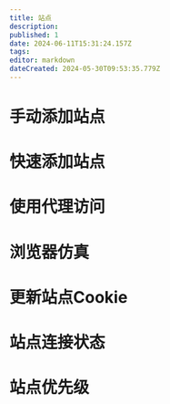 ```yaml
---
title: 站点
description: 
published: 1
date: 2024-06-11T15:31:24.157Z
tags: 
editor: markdown
dateCreated: 2024-05-30T09:53:35.779Z
---
```


# 手动添加站点

# 快速添加站点

# 使用代理访问

# 浏览器仿真

# 更新站点Cookie

# 站点连接状态

# 站点优先级
